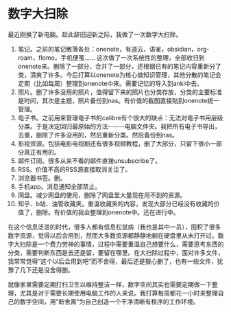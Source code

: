 # 数字大扫除


最近刚换了新电脑。趁此辞旧迎新之际，我做了一次数字大扫除。

1.  笔记。之前的笔记散落各处：onenote，有道云，语雀，obsidian，org-roam，flomo，手机便笺......
    这次做了一次系统性的整理，全部收归到onenote来。删除了一部分，合并了一部分，还根据已有的笔记内容重新分了类，清爽了许多。今后打算以onenote为核心做知识管理，其他分散的笔记会定期（比如每周）整理到onenote中来。需要记忆的导入到anki中去。
2.  照片。删了许多没用的照片，值得留下来的照片也分类存放，分类的主要标准是时间，其次是主题，照片备份到nas。有价值的截图直接贴到onenote统一管理。
3.  电子书。之前用来管理电子书的calibre有个很大的缺点：无法对电子书用层级分类。于是决定回归最原始的方法------电脑文件夹。我把所有电子书导出，去重，删除了许多没用的，然后重新分类。然后备份到nas。
4.  影视资源。包括电影电视剧还有很多视频教程，删了大部分，只留下很小一部分真正有用的。
5.  邮件订阅。很多从来不看的邮件直接unsubscribe了。
6.  RSS。价值不高的RSS源直接取消关注了。
7.  浏览器书签。删。
8.  手机app。消息通知全部禁止。
9.  网盘。减少网盘的使用，删除了网盘里大量现在用不到的资源。
10. 知乎、b站、油管收藏夹。重温收藏夹的内容，发现大部分已经没有收藏的价值了，删除。有价值的我会整理到onenote中。还在进行中。

在这个信息泛滥的时代，很多人都有信息松鼠病（我也是其中一员），囤积了很多数字资源，觉得以后会用到，然而大多数资源都静静地躺在硬盘里从未打开过。数字大扫除是一个费力劳神的事情，过程中需要重温自己想要什么，需要思考东西的分类，需要判断东西是去还是留，要留在哪里。在大扫除过程中，面对许多文件，我常常觉得“这个以后会用到吧”而不舍得，最后还是狠心删了，也有一些文件，犹豫了几下还是没舍得删。

就像家里需要定期打扫卫生以维持整洁一样，数字空间其实也需要定期做一下整理，尤其是对于需要长期使用电脑工作的人来说。我打算每周都花一小时来整理自己的数字空间，用”断舍离“为自己创造一个干净清晰有秩序的工作环境。

